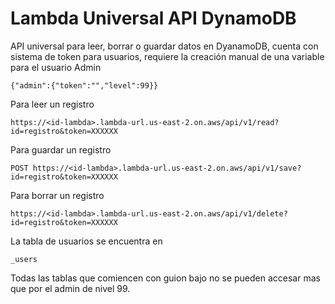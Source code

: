 # Lambda Universal API DynamoDB
API universal para leer, borrar o guardar datos en DyanamoDB, cuenta con sistema de token para usuarios, requiere la creación manual de una variable para el usuario Admin
```
{"admin":{"token":"","level":99}}
```
Para leer un registro
```
https://<id-lambda>.lambda-url.us-east-2.on.aws/api/v1/read?id=registro&token=XXXXXX
```
Para guardar un registro
```
POST https://<id-lambda>.lambda-url.us-east-2.on.aws/api/v1/save?id=registro&token=XXXXXX
```
Para borrar un registro
```
https://<id-lambda>.lambda-url.us-east-2.on.aws/api/v1/delete?id=registro&token=XXXXXX
```
La tabla de usuarios se encuentra en
```
_users
```
Todas las tablas que comiencen con guion bajo no se pueden accesar mas que por el admin de nivel 99.
